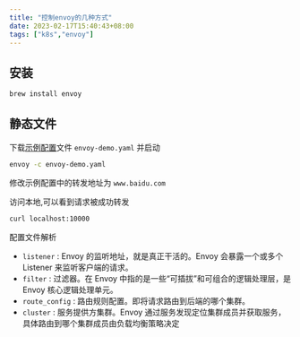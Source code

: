```yaml
---
title: "控制envoy的几种方式"
date: 2023-02-17T15:40:43+08:00
tags: ["k8s","envoy"]
---
```


## 安装

```bash
brew install envoy
```

## 静态文件

下载[示例配置](https://www.envoyproxy.io/docs/envoy/latest/start/quick-start/configuration-static#static-resources)文件 `envoy-demo.yaml` 并启动

```bash
envoy -c envoy-demo.yaml
```

修改示例配置中的转发地址为 `www.baidu.com`

访问本地,可以看到请求被成功转发

```bash
curl localhost:10000
```
配置文件解析


- `listener` : Envoy 的监听地址，就是真正干活的。Envoy 会暴露一个或多个 Listener 来监听客户端的请求。
- `filter` : 过滤器。在 Envoy 中指的是一些“可插拔”和可组合的逻辑处理层，是 Envoy 核心逻辑处理单元。
- `route_config` : 路由规则配置。即将请求路由到后端的哪个集群。
- `cluster` : 服务提供方集群。Envoy 通过服务发现定位集群成员并获取服务，具体路由到哪个集群成员由负载均衡策略决定
